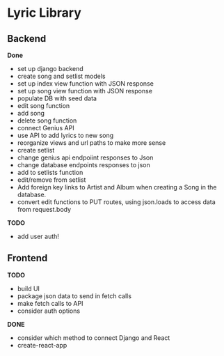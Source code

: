 # Lyric Library

## Backend

**Done**
- set up django backend
- create song and setlist models
- set up index view function with JSON response
- set up song view function with JSON response
- populate DB with seed data
- edit song function
- add song
- delete song function
- connect Genius API
- use API to add lyrics to new song
- reorganize views and url paths to make more sense
- create setlist
- change genius api endpoiint responses to Json
- change database endpoints responses to json
- add to setlists function
- edit/remove from setlist 
- Add foreign key links to Artist and Album when creating a Song in the database.
- convert edit functions to PUT routes, using json.loads to access data from request.body

**TODO**
- add user auth!

## Frontend

**TODO**
- build UI
- package json data to send in fetch calls
- make fetch calls to API
- consider auth options

**DONE**
- consider which method to connect Django and React
- create-react-app